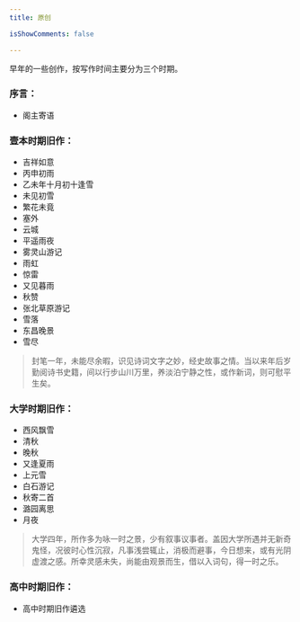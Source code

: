 ```yaml
---
title: 原创

isShowComments: false

---
```


早年的一些创作，按写作时间主要分为三个时期。

### 序言：
 * <router-link to="/blogs/article/阁主寄语">阁主寄语</router-link>

### 壹本时期旧作：
 * <router-link to="/blogs/article/eben/吉祥如意">吉祥如意</router-link>
 * <router-link to="/blogs/article/eben/丙申初雨">丙申初雨</router-link>
 * <router-link to="/blogs/article/eben/乙未年十月初十逢雪">乙未年十月初十逢雪</router-link>
 * <router-link to="/blogs/article/eben/未见初雪">未见初雪</router-link>
 * <router-link to="/blogs/article/eben/繁花未竟">繁花未竟</router-link>
 * <router-link to="/blogs/article/eben/塞外">塞外</router-link>
 * <router-link to="/blogs/article/eben/云城">云城</router-link>
 * <router-link to="/blogs/article/eben/平遥雨夜">平遥雨夜</router-link>
 * <router-link to="/blogs/article/eben/雾灵山游记">雾灵山游记</router-link>
 * <router-link to="/blogs/article/eben/雨虹">雨虹</router-link>
 * <router-link to="/blogs/article/eben/惊雷">惊雷</router-link>
 * <router-link to="/blogs/article/eben/又见暮雨">又见暮雨</router-link>
 * <router-link to="/blogs/article/eben/秋赞">秋赞</router-link>
 * <router-link to="/blogs/article/eben/张北草原游记">张北草原游记</router-link>
 * <router-link to="/blogs/article/eben/雪落">雪落</router-link>
 * <router-link to="/blogs/article/eben/东昌晚景">东昌晚景</router-link>
 * <router-link to="/blogs/article/eben/雪尽">雪尽</router-link>

> 封笔一年，未能尽余暇，识见诗词文字之妙，经史故事之情。当以来年后岁勤阅诗书史籍，间以行步山川万里，养淡泊宁静之性，或作新词，则可慰平生矣。
 
### 大学时期旧作：
 * <router-link to="/blogs/article/daxue/西风飘雪">西风飘雪</router-link>
 * <router-link to="/blogs/article/daxue/清秋">清秋</router-link>
 * <router-link to="/blogs/article/daxue/晚秋">晚秋</router-link>
 * <router-link to="/blogs/article/daxue/又逢夏雨">又逢夏雨</router-link>
 * <router-link to="/blogs/article/daxue/上元雪">上元雪</router-link>
 * <router-link to="/blogs/article/daxue/白石游记">白石游记</router-link>
 * <router-link to="/blogs/article/daxue/秋寄二首">秋寄二首</router-link>
 * <router-link to="/blogs/article/daxue/潞园离思">潞园离思</router-link>
 * <router-link to="/blogs/article/daxue/月夜">月夜</router-link>

> 大学四年，所作多为咏一时之景，少有叙事议事者。盖因大学所遇并无新奇鬼怪，况彼时心性沉寂，凡事浅尝辄止，消极而避事，今日想来，或有光阴虚渡之感。所幸灵感未失，尚能由观景而生，借以入词句，得一时之乐。

### 高中时期旧作：
 * <router-link to="/blogs/article/gaozhong/高中时期旧作遴选">高中时期旧作遴选</router-link>

